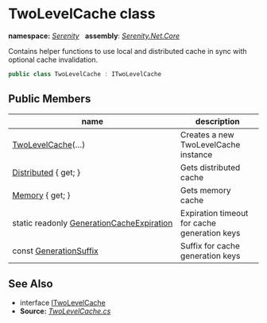 # TwoLevelCache class
**namespace:** *[Serenity](../README.md#serenity-namespace)*   **assembly**: *[Serenity.Net.Core](../README.md)*

Contains helper functions to use local and distributed cache in sync with optional cache invalidation.

```csharp
public class TwoLevelCache : ITwoLevelCache
```

## Public Members

| name | description |
| --- | --- |
| [TwoLevelCache](TwoLevelCache/TwoLevelCache.md)(…) | Creates a new TwoLevelCache instance |
| [Distributed](TwoLevelCache/Distributed.md) { get; } | Gets distributed cache |
| [Memory](TwoLevelCache/Memory.md) { get; } | Gets memory cache |
| static readonly [GenerationCacheExpiration](TwoLevelCache/GenerationCacheExpiration.md) | Expiration timeout for cache generation keys |
| const [GenerationSuffix](TwoLevelCache/GenerationSuffix.md) | Suffix for cache generation keys |

## See Also

* interface [ITwoLevelCache](../Serenity.Abstractions/ITwoLevelCache.md)
* **Source:** *[TwoLevelCache.cs](https://github.com/serenity-is/Serenity/blob/master/src/Serenity.Net.Core/Caching/TwoLevelCache.cs)*